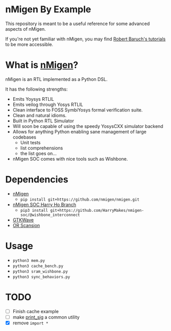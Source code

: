 # nMigen By Example
This repository is meant to be a useful reference for some advanced aspects of nMigen.

If you're not yet familiar with nMigen, you may find [Robert Baruch's tutorials](https://github.com/RobertBaruch/nmigen-tutorial) to be more accessible.

# What is [nMigen](https://github.com/nmigen/nmigen)?
nMigen is an RTL implemented as a Python DSL.

It has the following strengths:

 - Emits Yoysys RTLIL
 - Emits veilog through Yosys RTLIL
 - Clean interface to FOSS SymbiYosys formal verification suite.
 - Clean and natural idioms.
 - Built in Python RTL Simulator
 - Will soon be capable of using the speedy YosysCXX simulator backend
 - Allows for anything Python enabling sane management of large codebases
   - Unit tests
   - list comprehensions
   - the list goes on...
 - nMigen SOC comes with nice tools such as Wishbone.

# Dependencies

 - [nMigen](https://github.com/nmigen/nmigen)
   - ```pip install git+https://github.com/nmigen/nmigen.git```
 - [nMigen SOC Harry Ho Branch](https://github.com/HarryMakes/nmigen-soc)
   - ```pip3 install git+https://github.com/HarryMakes/nmigen-soc/@wishbone_interconnect```
 - [GTKWave](http://gtkwave.sourceforge.net)
 - [OR Scansion](http://www.logicpoet.com/scansion/)

# Usage
 - ```python3 mem.py```
 - ```python3 cache_bench.py```
 - ```python3 sram_wishbone.py```
 - ```python3 sync_behaviors.py```

# TODO
 - [ ] Finish cache example
 - [ ] make [print_sig](https://github.com/BracketMaster/nmigen-by-example/blob/master/sram_wishbone.py#L24)
 a common utility
 - [x] remove ```import *```
